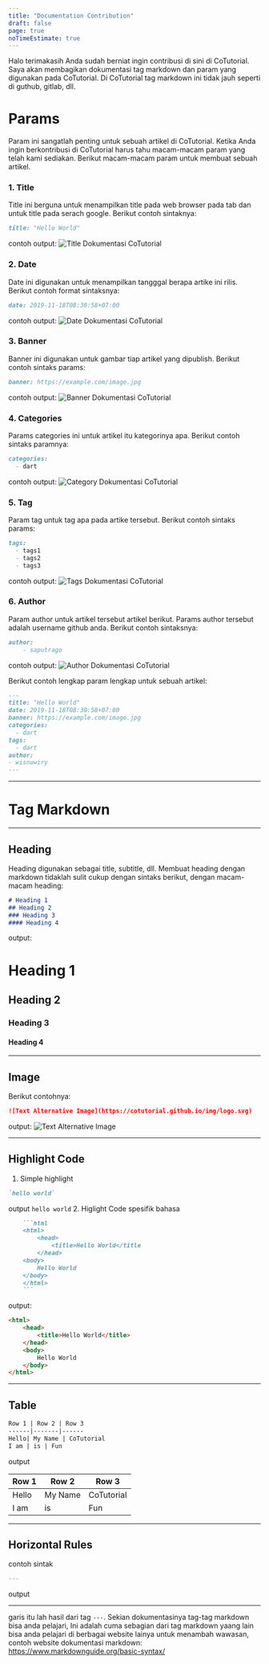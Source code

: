 ```yaml
---
title: "Documentation Contribution"
draft: false
page: true
noTimeEstimate: true 
---
```

Halo terimakasih Anda sudah berniat ingin contribusi di sini di CoTutorial. Saya akan membagikan dokumentasi tag markdown dan param yang digunakan pada CoTutorial. Di CoTutorial tag markdown ini tidak jauh seperti di guthub, gitlab, dll. 

# Params
Param ini sangatlah penting untuk sebuah artikel di CoTutorial. Ketika Anda ingin berkontribusi di CoTutorial harus tahu macam-macam param yang telah kami sediakan. Berikut macam-macam param untuk membuat sebuah artikel.

### 1. Title
Title ini berguna untuk menampilkan title pada web browser pada tab dan untuk title pada serach google. Berikut contoh sintaknya:

```md
title: "Hello World"
```

contoh output:
![Title Dokumentasi CoTutorial](https://res.cloudinary.com/w-cotutorial/image/upload/v1575460758/doc/title_u1ugs0.jpg)

### 2. Date
Date ini digunakan untuk menampilkan tangggal berapa artike ini rilis. Berikut contoh format sintaksnya:
```md
date: 2019-11-18T08:30:58+07:00
```

contoh output:
![Date Dokumentasi CoTutorial](https://res.cloudinary.com/w-cotutorial/image/upload/v1575460752/doc/date_ukcgir.jpg)
### 3. Banner
Banner ini digunakan untuk gambar tiap artikel yang dipublish. Berikut contoh sintaks params:
```md
banner: https://example.com/image.jpg
```
contoh output:
![Banner Dokumentasi CoTutorial](https://res.cloudinary.com/w-cotutorial/image/upload/v1575460736/doc/banner_ojfdgp.jpg)
### 4. Categories
Params categories ini untuk artikel itu kategorinya apa. Berikut contoh sintaks paramnya:
```md
categories:
  - dart
```
contoh output:
![Category Dokumentasi CoTutorial](https://res.cloudinary.com/w-cotutorial/image/upload/v1575460731/doc/categori_ieruhq.jpg)
### 5. Tag
Param tag untuk tag apa pada artike tersebut. Berikut contoh sintaks params:
```md
tags:
  - tags1
  - tags2
  - tags3
```
contoh output:
![Tags Dokumentasi CoTutorial](https://res.cloudinary.com/w-cotutorial/image/upload/v1575460734/doc/tag_l5jdvi.jpg)
### 6. Author
Param author untuk artikel tersebut artikel berikut. Params author tersebut adalah username github anda. Berikut contoh sintaksnya:
```md
author: 
    - saputrago  
```
contoh output:
![Author Dokumentasi CoTutorial](https://res.cloudinary.com/w-cotutorial/image/upload/v1575460762/doc/author_fiwqhd.jpg)

Berikut contoh lengkap param lengkap untuk sebuah artikel:

```md
---
title: "Hello World"
date: 2019-11-18T08:30:58+07:00
banner: https://example.com/image.jpg
categories:
  - dart
tags:
  - dart
author: 
- wisnuwiry  
---
```

---

# Tag Markdown
---
## Heading 
Heading digunakan sebagai title, subtitle, dll. Membuat heading dengan markdown tidaklah sulit cukup dengan sintaks berikut, dengan macam-macam heading:

```md
# Heading 1
## Heading 2
### Heading 3
#### Heading 4 
```
output: 

# Heading 1
## Heading 2
### Heading 3
#### Heading 4 

---

## Image
Berikut contohnya:

```md
![Text Alternative Image](https://cotutorial.github.io/img/logo.svg)
```
output:
![Text Alternative Image](https://cotutorial.github.io/img/logo.svg)

---

## Highlight Code

1. Simple highlight
```md
`hello world`
```
output
`hello world`
2. Higlight Code spesifik bahasa


```md
	```html
	<html>
		<head>
			<title>Hello World</title
		</head>
	<body>
		Hello World
	</body>
	</html>
	```
```

output:

```html
<html>
    <head>
        <title>Hello World</title>
    </head>
    <body>
        Hello World
    </body>
</html>
```
---
## Table
```md
Row 1 | Row 2 | Row 3
------|-------|------
Hello| My Name | CoTutorial
I am | is | Fun
```

output

Row 1 | Row 2 | Row 3
------|-------|------
Hello| My Name | CoTutorial
I am | is | Fun

--- 
## Horizontal Rules
contoh sintak
```md
---
```
output

---

garis itu lah hasil dari tag `---`. Sekian dokumentasinya tag-tag markdown bisa anda pelajari, Ini adalah cuma sebagian dari tag markdown yaang lain bisa anda pelajari di berbagai website lainya untuk menambah wawasan, contoh website dokumentasi markdown: https://www.markdownguide.org/basic-syntax/